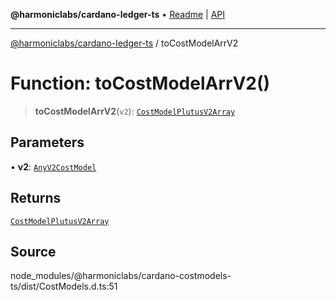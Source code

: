 **@harmoniclabs/cardano-ledger-ts** • [Readme](../Introduction.md) \| [API](../globals.md)

***

[@harmoniclabs/cardano-ledger-ts](../Introduction.md) / toCostModelArrV2

# Function: toCostModelArrV2()

> **toCostModelArrV2**(`v2`): [`CostModelPlutusV2Array`](../type-aliases/CostModelPlutusV2Array.md)

## Parameters

• **v2**: [`AnyV2CostModel`](../type-aliases/AnyV2CostModel.md)

## Returns

[`CostModelPlutusV2Array`](../type-aliases/CostModelPlutusV2Array.md)

## Source

node\_modules/@harmoniclabs/cardano-costmodels-ts/dist/CostModels.d.ts:51
